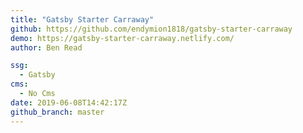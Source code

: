 ```yaml
---
title: "Gatsby Starter Carraway"
github: https://github.com/endymion1818/gatsby-starter-carraway
demo: https://gatsby-starter-carraway.netlify.com/
author: Ben Read

ssg:
  - Gatsby
cms:
  - No Cms
date: 2019-06-08T14:42:17Z
github_branch: master
---
```

